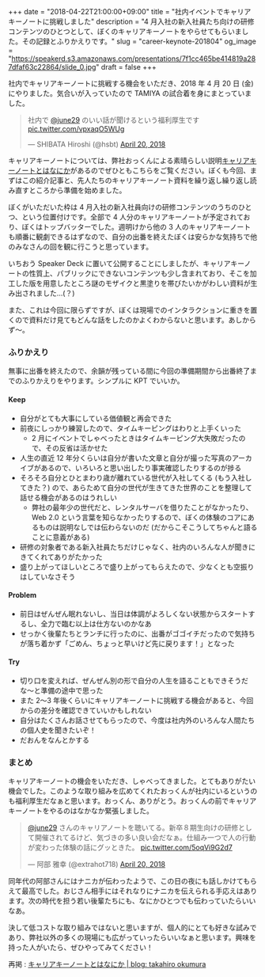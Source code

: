 +++
date = "2018-04-22T21:00:00+09:00"
title = "社内イベントでキャリアキーノートに挑戦しました"
description = "4 月入社の新入社員たち向けの研修コンテンツのひとつとして、ぼくのキャリアキーノートをやらせてもらいました。その記録とふりかえりです。"
slug = "career-keynote-201804"
og_image = "https://speakerd.s3.amazonaws.com/presentations/7f1cc465be414819a287dfaf63c22864/slide_0.jpg"
draft = false
+++

社内でキャリアキーノートに挑戦する機会をいただき、2018 年 4 月 20 日 (金) にやりました。気合いが入っていたので TAMIYA の試合着を身にまとっていました。

<blockquote class="twitter-tweet" data-lang="en"><p lang="ja" dir="ltr">社内で <a href="https://twitter.com/june29?ref_src=twsrc%5Etfw">@june29</a> のいい話が聞けるという福利厚生です <a href="https://t.co/vpxaqO5WUg">pic.twitter.com/vpxaqO5WUg</a></p>&mdash; SHIBATA Hiroshi (@hsbt) <a href="https://twitter.com/hsbt/status/987199272264204289?ref_src=twsrc%5Etfw">April 20, 2018</a></blockquote>

キャリアキーノートについては、弊社おっくんによる素晴らしい説明<a href="https://blog.hifumi.info/2016/06/20/career-keynote/">キャリアキーノートとはなにか</a>があるのでぜひともこちらをご覧ください。ぼくも今回、まずはこの紹介記事と、先人たちのキャリアキーノート資料を繰り返し繰り返し読み直すところから準備を始めました。

ぼくがいただいた枠は 4 月入社の新入社員向けの研修コンテンツのうちのひとつ、という位置付けです。全部で 4 人分のキャリアキーノートが予定されており、ぼくはトップバッターでした。週明けから他の 3 人のキャリアキーノートも順番に観劇できるはずなので、自分の出番を終えたぼくは安らかな気持ちで他のみなさんの回を観に行こうと思っています。

<script async class="speakerdeck-embed" data-id="7f1cc465be414819a287dfaf63c22864" data-ratio="1.77777777777778" src="//speakerdeck.com/assets/embed.js"></script>

いちおう Speaker Deck に置いて公開することにしましたが、キャリアキーノートの性質上、パブリックにできないコンテンツも少し含まれており、そこを加工した版を用意したところ謎のモザイクと黒塗りを帯びたいかがわしい資料が生み出されました…(？)

また、これは今回に限らずですが、ぼくは現場でのインタラクションに重きを置くので資料だけ見てもどんな話をしたのかよくわからないと思います。あしからず〜。

### ふりかえり

無事に出番を終えたので、余韻が残っている間に今回の準備期間から出番終了までのふりかえりをやります。シンプルに KPT でいいか。

#### Keep

- 自分がとても大事にしている価値観と再会できた
- 前夜にしっかり練習したので、タイムキーピングはわりと上手くいった
  - 2 月にイベントでしゃべったときはタイムキーピング大失敗だったので、その反省は活かせた
- 人生の直近 12 年分くらいは自分が書いた文章と自分が撮った写真のアーカイブがあるので、いろいろと思い出したり事実確認したりするのが捗る
- そろそろ自分とひとまわり歳が離れている世代が入社してくる (もう入社してきた？) ので、あらためて自分の世代が生きてきた世界のことを整理して話せる機会があるのはうれしい
  - 弊社の最年少の世代だと、レンタルサーバを借りたことがなかったり、Web 2.0 という言葉を知らなかったりするので、ぼくの体験のコアにあるものは説明なしでは伝わらないのだ (だからこそこうしてちゃんと語ることに意義がある)
- 研修の対象者である新入社員たちだけじゃなく、社内のいろんな人が聞きにきてくれてありがたかった
- 盛り上がってほしいところで盛り上がってもらえたので、少なくとも空振りはしていなさそう

#### Problem

- 前日はぜんぜん眠れないし、当日は体調がよろしくない状態からスタートするし、全力で臨む以上は仕方ないのかなあ
- せっかく後輩たちとランチに行ったのに、出番がゴゴイチだったので気持ちが落ち着かず「ごめん、ちょっと早いけど先に戻ります！」となった

#### Try

- 切り口を変えれば、ぜんぜん別の形で自分の人生を語ることもできそうだな〜と準備の途中で思った
- また 2〜3 年後くらいにキャリアキーノートに挑戦する機会があると、今回からの差分を確認できていいかもしれない
- 自分はたくさんお話させてもらったので、今度は社内外のいろんな人間たちの個人史を聞きたいぞ！
- だおんをなんとかする

### まとめ

キャリアキーノートの機会をいただき、しゃべってきました。とてもありがたい機会でした。このような取り組みを広めてくれたおっくんが社内にいるというのも福利厚生だなぁと思います。おっくん、ありがとう。おっくんの前でキャリアキーノートをやるのはなかなか緊張しました。

<blockquote class="twitter-tweet" data-lang="en"><p lang="ja" dir="ltr"><a href="https://twitter.com/june29?ref_src=twsrc%5Etfw">@june29</a> さんのキャリアノートを聴いてる。新卒８期生向けの研修として開催されてるけど、気づきの多い良い会だなぁ。仕組み一つで人の行動が変わった体験の話にグッときた。 <a href="https://t.co/5oqVi9G2d7">pic.twitter.com/5oqVi9G2d7</a></p>&mdash; 阿部 雅幸 (@extrahot718) <a href="https://twitter.com/extrahot718/status/987206427671314433?ref_src=twsrc%5Etfw">April 20, 2018</a></blockquote>

同年代の阿部さんにはナニカが伝わったようで、この日の夜にも話しかけてもらえて最高でした。おじさん相手にはそれなりにナニカを伝えられる手応えはあります。次の時代を担う若い後輩たちにも、なにかひとつでも伝わっていたらいいなあ。

決して低コストな取り組みではないと思いますが、個人的にとても好きな試みであり、弊社以外の多くの現場にも広がっていったらいいなぁと思います。興味を持った人がいたら、ぜひやってみてください！

再掲 : <a href="https://blog.hifumi.info/2016/06/20/career-keynote/">キャリアキーノートとはなにか | blog: takahiro okumura</a>
